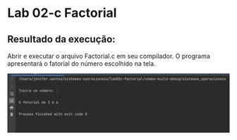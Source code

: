 # Lab 02-c Factorial

## Resultado da execução:
Abrir e executar o arquivo Factorial.c em seu compilador. O programa apresentará o fatorial do número escolhido na tela.

![image](https://github.com/jenifer-mathias/sistemas-operacionais/blob/main/assets/factorial.png)


